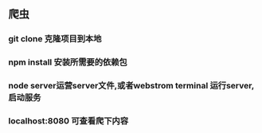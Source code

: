 ## 爬虫 
### git clone 克隆项目到本地
###  npm install 安装所需要的依赖包
### node server运营server文件,或者webstrom terminal 运行server,启动服务
### localhost:8080 可查看爬下内容